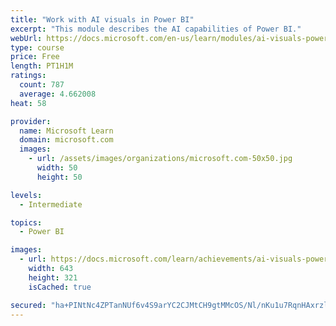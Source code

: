 ```yaml
---
title: "Work with AI visuals in Power BI"
excerpt: "This module describes the AI capabilities of Power BI."
webUrl: https://docs.microsoft.com/en-us/learn/modules/ai-visuals-power-bi/
type: course
price: Free
length: PT1H1M
ratings:
  count: 787
  average: 4.662008
heat: 58

provider:
  name: Microsoft Learn
  domain: microsoft.com
  images:
    - url: /assets/images/organizations/microsoft.com-50x50.jpg
      width: 50
      height: 50

levels:
  - Intermediate

topics:
  - Power BI

images:
  - url: https://docs.microsoft.com/learn/achievements/ai-visuals-power-bi-social.png
    width: 643
    height: 321
    isCached: true

secured: "ha+PINtNc4ZPTanNUf6v4S9arYC2CJMtCH9gtMMcOS/Nl/nKu1u7RqnHAxrzlQLXOiZRT6SuxI8tUIwpOCTXf5qWnXfFp/9BDRKKrf1khQUkiuxQ2YTqV5XkjWBPz9F+YyekqV6DkjcjTb0KXxV6rzceFccnN/cXIzb8Z5noO/LQzKXRhBQZh1WEs6F9sholD5O0B4DFtYioUrdCN7IrfTxCQstI9x7juU648HeXFg3AMs9gDzlERZ6XJg8Mt4tAkHLrG6ktKOmOED4Yvnta05NQti4cqRzWPU0nxKUZ01fApNpF15/0oE3H3jQNupn/KwechMGj//eUU2hpjpPhXWS8Z0ATNweG+i2p5Li1q2kkAgs670GfB24cCaYSS5P9eLFG4ks4F4hteKKrxx5nTBgl7/08eNuj54g8pvkDE9U=;fQzBkro8jfsJXmnoWfiHmQ=="
---
```


